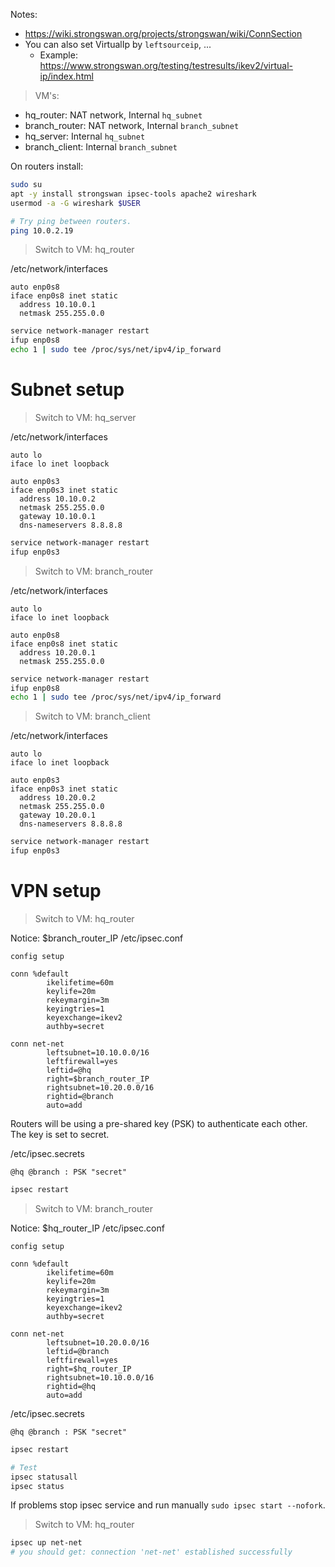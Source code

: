 Notes:
- https://wiki.strongswan.org/projects/strongswan/wiki/ConnSection
- You can also set VirtualIp by `leftsourceip`, ...
    - Example: https://www.strongswan.org/testing/testresults/ikev2/virtual-ip/index.html

> VM's:

- hq_router: NAT network, Internal `hq_subnet`
- branch_router: NAT network, Internal `branch_subnet`
- hq_server: Internal `hq_subnet`
- branch_client: Internal `branch_subnet`

On routers install:
```bash
sudo su
apt -y install strongswan ipsec-tools apache2 wireshark
usermod -a -G wireshark $USER

# Try ping between routers.
ping 10.0.2.19
```

> Switch to VM: hq_router

/etc/network/interfaces
```text
auto enp0s8
iface enp0s8 inet static
  address 10.10.0.1
  netmask 255.255.0.0
```  
```bash
service network-manager restart
ifup enp0s8
echo 1 | sudo tee /proc/sys/net/ipv4/ip_forward
```

# Subnet setup
> Switch to VM: hq_server

/etc/network/interfaces
```text
auto lo
iface lo inet loopback

auto enp0s3
iface enp0s3 inet static
  address 10.10.0.2
  netmask 255.255.0.0
  gateway 10.10.0.1
  dns-nameservers 8.8.8.8
```  
```bash
service network-manager restart
ifup enp0s3
```

> Switch to VM: branch_router

/etc/network/interfaces
```text
auto lo
iface lo inet loopback

auto enp0s8
iface enp0s8 inet static
  address 10.20.0.1
  netmask 255.255.0.0
```  
```bash
service network-manager restart
ifup enp0s8
echo 1 | sudo tee /proc/sys/net/ipv4/ip_forward
```

> Switch to VM: branch_client

/etc/network/interfaces
```text
auto lo
iface lo inet loopback

auto enp0s3
iface enp0s3 inet static
  address 10.20.0.2
  netmask 255.255.0.0
  gateway 10.20.0.1
  dns-nameservers 8.8.8.8
```  
```bash
service network-manager restart
ifup enp0s3
```

# VPN setup

> Switch to VM: hq_router

Notice: $branch_router_IP
/etc/ipsec.conf
```text
config setup

conn %default
        ikelifetime=60m
        keylife=20m
        rekeymargin=3m
        keyingtries=1
        keyexchange=ikev2
        authby=secret

conn net-net
        leftsubnet=10.10.0.0/16
        leftfirewall=yes
        leftid=@hq
        right=$branch_router_IP
        rightsubnet=10.20.0.0/16
        rightid=@branch
        auto=add
```


Routers will be using a pre-shared key (PSK) to authenticate each other. The key is set to secret.

/etc/ipsec.secrets
```text
@hq @branch : PSK "secret"
```

```bash
ipsec restart
```

> Switch to VM: branch_router

Notice: $hq_router_IP
/etc/ipsec.conf
```text
config setup

conn %default
        ikelifetime=60m
        keylife=20m
        rekeymargin=3m
        keyingtries=1
        keyexchange=ikev2
        authby=secret

conn net-net
        leftsubnet=10.20.0.0/16
        leftid=@branch
        leftfirewall=yes
        right=$hq_router_IP
        rightsubnet=10.10.0.0/16
        rightid=@hq
        auto=add
```

/etc/ipsec.secrets
```text
@hq @branch : PSK "secret"
```

```bash
ipsec restart

# Test
ipsec statusall
ipsec status
```
If problems stop ipsec service and run manually `sudo ipsec start --nofork`.

> Switch to VM: hq_router

```bash
ipsec up net-net
# you should get: connection 'net-net' established successfully
```
